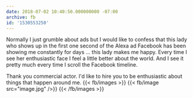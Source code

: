 ```yaml
---
date: 2018-07-02 10:40:50.000000000 -07:00
archive: fb
id: '1530553250'
---
```


Normally I just grumble about ads but I would like to confess that this lady who shows up in the first one second of the Alexa ad Facebook has been showing me constantly for days ... this lady makes me happy. Every time I see her enthusiastic face I feel a little better about the world. And I see it pretty much every time I scroll the Facebook timeline. 

Thank you commercial actor. I'd like to hire you to be enthusiastic about things that happen around me.
{{< fb/images >}}
{{< fb/image src="image.jpg" />}}
{{< /fb/images >}}
